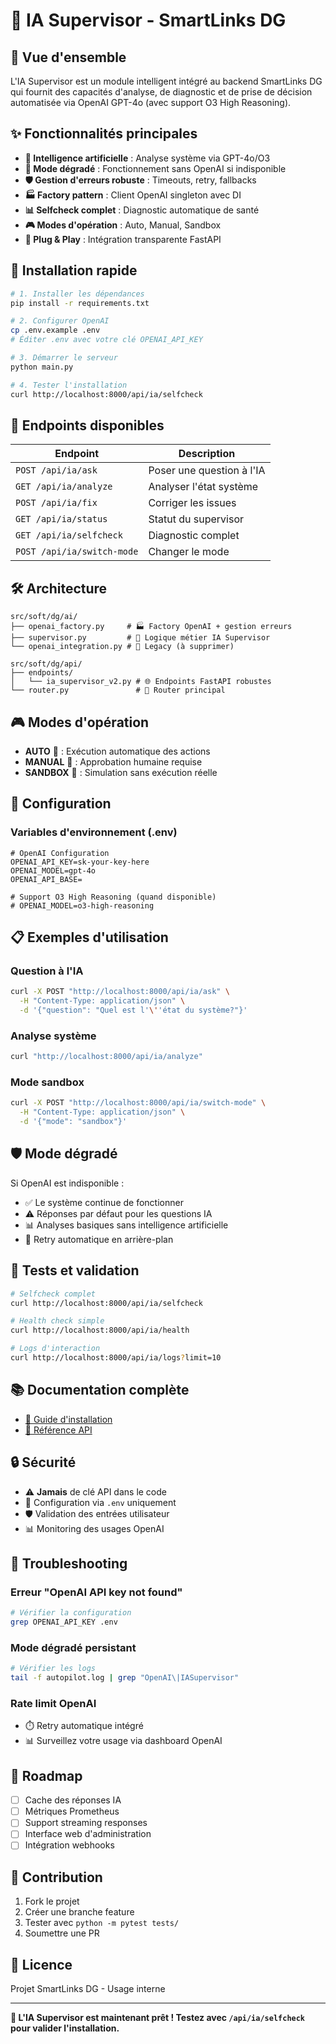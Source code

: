# 🤖 IA Supervisor - SmartLinks DG

## 🎯 Vue d'ensemble

L'IA Supervisor est un module intelligent intégré au backend SmartLinks DG qui fournit des capacités d'analyse, de diagnostic et de prise de décision automatisée via OpenAI GPT-4o (avec support O3 High Reasoning).

## ✨ Fonctionnalités principales

- **🧠 Intelligence artificielle** : Analyse système via GPT-4o/O3
- **🔧 Mode dégradé** : Fonctionnement sans OpenAI si indisponible
- **🛡️ Gestion d'erreurs robuste** : Timeouts, retry, fallbacks
- **🏭 Factory pattern** : Client OpenAI singleton avec DI
- **📊 Selfcheck complet** : Diagnostic automatique de santé
- **🎮 Modes d'opération** : Auto, Manual, Sandbox
- **🔌 Plug & Play** : Intégration transparente FastAPI

## 🚀 Installation rapide

```bash
# 1. Installer les dépendances
pip install -r requirements.txt

# 2. Configurer OpenAI
cp .env.example .env
# Éditer .env avec votre clé OPENAI_API_KEY

# 3. Démarrer le serveur
python main.py

# 4. Tester l'installation
curl http://localhost:8000/api/ia/selfcheck
```

## 📡 Endpoints disponibles

| Endpoint | Description |
|----------|-------------|
| `POST /api/ia/ask` | Poser une question à l'IA |
| `GET /api/ia/analyze` | Analyser l'état système |
| `POST /api/ia/fix` | Corriger les issues |
| `GET /api/ia/status` | Statut du supervisor |
| `GET /api/ia/selfcheck` | Diagnostic complet |
| `POST /api/ia/switch-mode` | Changer le mode |

## 🛠️ Architecture

```
src/soft/dg/ai/
├── openai_factory.py     # 🏭 Factory OpenAI + gestion erreurs
├── supervisor.py         # 🧠 Logique métier IA Supervisor  
└── openai_integration.py # 📜 Legacy (à supprimer)

src/soft/dg/api/
├── endpoints/
│   └── ia_supervisor_v2.py # 🌐 Endpoints FastAPI robustes
└── router.py               # 🔗 Router principal
```

## 🎮 Modes d'opération

- **AUTO** 🤖 : Exécution automatique des actions
- **MANUAL** 👤 : Approbation humaine requise
- **SANDBOX** 🧪 : Simulation sans exécution réelle

## 🔧 Configuration

### Variables d'environnement (.env)
```env
# OpenAI Configuration
OPENAI_API_KEY=sk-your-key-here
OPENAI_MODEL=gpt-4o
OPENAI_API_BASE=

# Support O3 High Reasoning (quand disponible)
# OPENAI_MODEL=o3-high-reasoning
```

## 📋 Exemples d'utilisation

### Question à l'IA
```bash
curl -X POST "http://localhost:8000/api/ia/ask" \
  -H "Content-Type: application/json" \
  -d '{"question": "Quel est l'\''état du système?"}'
```

### Analyse système
```bash
curl "http://localhost:8000/api/ia/analyze"
```

### Mode sandbox
```bash
curl -X POST "http://localhost:8000/api/ia/switch-mode" \
  -H "Content-Type: application/json" \
  -d '{"mode": "sandbox"}'
```

## 🛡️ Mode dégradé

Si OpenAI est indisponible :
- ✅ Le système continue de fonctionner
- ⚠️ Réponses par défaut pour les questions IA
- 📊 Analyses basiques sans intelligence artificielle
- 🔄 Retry automatique en arrière-plan

## 🧪 Tests et validation

```bash
# Selfcheck complet
curl http://localhost:8000/api/ia/selfcheck

# Health check simple  
curl http://localhost:8000/api/ia/health

# Logs d'interaction
curl http://localhost:8000/api/ia/logs?limit=10
```

## 📚 Documentation complète

- [📖 Guide d'installation](docs/ia_supervisor_installation.md)
- [🔧 Référence API](docs/ia_supervisor_api_reference.md)

## 🔒 Sécurité

- ⚠️ **Jamais** de clé API dans le code
- 🔐 Configuration via `.env` uniquement
- 🛡️ Validation des entrées utilisateur
- 📊 Monitoring des usages OpenAI

## 🚨 Troubleshooting

### Erreur "OpenAI API key not found"
```bash
# Vérifier la configuration
grep OPENAI_API_KEY .env
```

### Mode dégradé persistant
```bash
# Vérifier les logs
tail -f autopilot.log | grep "OpenAI\|IASupervisor"
```

### Rate limit OpenAI
- ⏱️ Retry automatique intégré
- 📊 Surveillez votre usage via dashboard OpenAI

## 🎯 Roadmap

- [ ] Cache des réponses IA
- [ ] Métriques Prometheus
- [ ] Support streaming responses
- [ ] Interface web d'administration
- [ ] Intégration webhooks

## 🤝 Contribution

1. Fork le projet
2. Créer une branche feature
3. Tester avec `python -m pytest tests/`
4. Soumettre une PR

## 📄 Licence

Projet SmartLinks DG - Usage interne

---

**🎉 L'IA Supervisor est maintenant prêt ! Testez avec `/api/ia/selfcheck` pour valider l'installation.**

